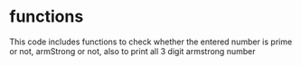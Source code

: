 # functions
This code includes functions to check whether the entered number is prime  or not, armStrong or not, also to print all 3 digit armstrong number
